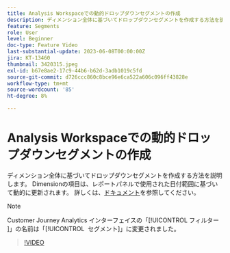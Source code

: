 ```yaml
---
title: Analysis Workspaceでの動的ドロップダウンセグメントの作成
description: ディメンション全体に基づいてドロップダウンセグメントを作成する方法を説明します。 Dimensionの項目は、レポートパネルで使用された日付範囲に基づいて動的に更新されます。
feature: Segments
role: User
level: Beginner
doc-type: Feature Video
last-substantial-update: 2023-06-08T00:00:00Z
jira: KT-13460
thumbnail: 3420315.jpeg
exl-id: b67e8ae2-17c9-44b6-b62d-3adb1019c5fd
source-git-commit: d726ccc860c8bce96e6ca522a606c096ff43828e
workflow-type: tm+mt
source-wordcount: '85'
ht-degree: 8%

---
```


# Analysis Workspaceでの動的ドロップダウンセグメントの作成

ディメンション全体に基づいてドロップダウンセグメントを作成する方法を説明します。 Dimensionの項目は、レポートパネルで使用された日付範囲に基づいて動的に更新されます。 詳しくは、[ドキュメント](https://experienceleague.adobe.com/ja/docs/analytics-platform/using/cja-components/cja-segments/create-filters)を参照してください。

>[!NOTE]
>
> Customer Journey Analytics インターフェイスの「[!UICONTROL &#x200B; フィルター &#x200B;]」の名前は「[!UICONTROL &#x200B; セグメント &#x200B;]」に変更されました。

>[!VIDEO](https://video.tv.adobe.com/v/3420315/?learn=on)
